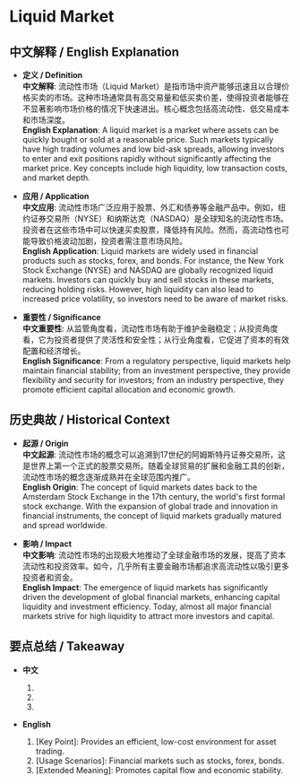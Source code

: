 # Liquid Market

## 中文解释 / English Explanation

* **定义 / Definition**  
  **中文解释**: 流动性市场（Liquid Market）是指市场中资产能够迅速且以合理价格买卖的市场。这种市场通常具有高交易量和低买卖价差，使得投资者能够在不显著影响市场价格的情况下快速进出。核心概念包括高流动性、低交易成本和市场深度。  
  **English Explanation**: A liquid market is a market where assets can be quickly bought or sold at a reasonable price. Such markets typically have high trading volumes and low bid-ask spreads, allowing investors to enter and exit positions rapidly without significantly affecting the market price. Key concepts include high liquidity, low transaction costs, and market depth.

* **应用 / Application**  
  **中文应用**: 流动性市场广泛应用于股票、外汇和债券等金融产品中。例如，纽约证券交易所（NYSE）和纳斯达克（NASDAQ）是全球知名的流动性市场。投资者在这些市场中可以快速买卖股票，降低持有风险。然而，高流动性也可能导致价格波动加剧，投资者需注意市场风险。  
  **English Application**: Liquid markets are widely used in financial products such as stocks, forex, and bonds. For instance, the New York Stock Exchange (NYSE) and NASDAQ are globally recognized liquid markets. Investors can quickly buy and sell stocks in these markets, reducing holding risks. However, high liquidity can also lead to increased price volatility, so investors need to be aware of market risks.

* **重要性 / Significance**  
  **中文重要性**: 从监管角度看，流动性市场有助于维护金融稳定；从投资角度看，它为投资者提供了灵活性和安全性；从行业角度看，它促进了资本的有效配置和经济增长。  
  **English Significance**: From a regulatory perspective, liquid markets help maintain financial stability; from an investment perspective, they provide flexibility and security for investors; from an industry perspective, they promote efficient capital allocation and economic growth.

## 历史典故 / Historical Context

* **起源 / Origin**  
  **中文起源**: 流动性市场的概念可以追溯到17世纪的阿姆斯特丹证券交易所，这是世界上第一个正式的股票交易所。随着全球贸易的扩展和金融工具的创新，流动性市场的概念逐渐成熟并在全球范围内推广。  
  **English Origin**: The concept of liquid markets dates back to the Amsterdam Stock Exchange in the 17th century, the world's first formal stock exchange. With the expansion of global trade and innovation in financial instruments, the concept of liquid markets gradually matured and spread worldwide.

* **影响 / Impact**  
  **中文影响**: 流动性市场的出现极大地推动了全球金融市场的发展，提高了资本流动性和投资效率。如今，几乎所有主要金融市场都追求高流动性以吸引更多投资者和资金。  
  **English Impact**: The emergence of liquid markets has significantly driven the development of global financial markets, enhancing capital liquidity and investment efficiency. Today, almost all major financial markets strive for high liquidity to attract more investors and capital.

## 要点总结 / Takeaway

* **中文**  
  1. [核心价值]:  提供高效、低成本的资产交易环境。
  2. [使用场景]:  股票、外汇、债券等金融市场。
  3. [延伸意义]:  促进资本流动和经济稳定。

* **English**  
  1. [Key Point]: Provides an efficient, low-cost environment for asset trading.
  2. [Usage Scenarios]: Financial markets such as stocks, forex, bonds.
  3. [Extended Meaning]: Promotes capital flow and economic stability.